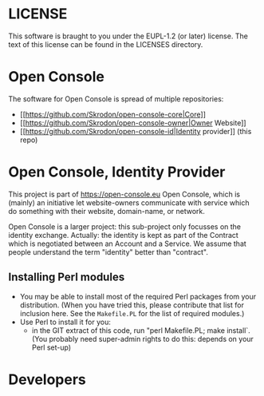 
# LICENSE

This software is braught to you under the EUPL-1.2 (or later) license.
The text of this license can be found in the LICENSES directory.

# Open Console

The software for Open Console is spread of multiple repositories:
  * [[https://github.com/Skrodon/open-console-core|Core]]
  * [[https://github.com/Skrodon/open-console-owner|Owner Website]]
  * [[https://github.com/Skrodon/open-console-id|Identity provider]] (this repo)

# Open Console, Identity Provider
 
This project is part of https://open-console.eu Open Console, which is
(mainly) an initiative let website-owners communicate with service
which do something with their website, domain-name, or network.

Open Console is a larger project: this sub-project only focusses on the
identity exchange.  Actually: the identity is kept as part of the Contract
which is negotiated between an Account and a Service.  We assume that
people understand the term "identity" better than "contract".

## Installing Perl modules

  * You may be able to install most of the required Perl packages from your distribution.  (When you have tried this, please contribute that list for inclusion here.  See the `Makefile.PL` for the list of required modules.)
  * Use Perl to install it for you:
	  * in the GIT extract of this code, run "perl Makefile.PL; make install`.  (You probably need super-admin rights to do this: depends on your Perl set-up)

# Developers
